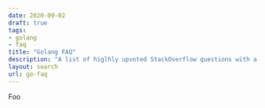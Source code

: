 ```yaml
---
date: 2020-09-02
draft: true
tags:
- golang
- faq
title: "Golang FAQ"
description: "A list of higlhly upvoted StackOverflow questions with a clear answer."
layout: search
url: go-faq
---
```


Foo
